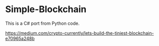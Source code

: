 # Simple-Blockchain
This is a C# port from Python code.

https://medium.com/crypto-currently/lets-build-the-tiniest-blockchain-e70965a248b
